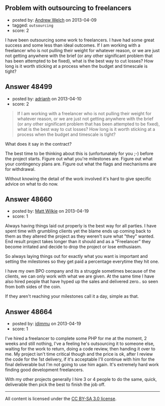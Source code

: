 ## Problem with outsourcing to freelancers

- posted by: [Andrew Welch](https://stackexchange.com/users/-1/23639-andrew-welch) on 2013-04-09
- tagged: `outsourcing`
- score: 2

I have been outsourcing some work to freelancers. I have had some great success and some less than ideal outcomes. If I am working with a freelancer who is not pulling their weight for whatever reason, or we are just not getting anywhere with the brief (or any other significant problem that has been attempted to be fixed), what is the best way to cut losses? How long is it worth sticking at a process when the budget and timescale is tight?


## Answer 48499

- posted by: [adrianh](https://stackexchange.com/users/-1/4599-adrianh) on 2013-04-10
- score: 2

> If I am working with a freelancer who is not pulling their weight for whatever reason, or we are just not getting anywhere with the brief (or any other significant problem that has been attempted to be fixed), what is the best way to cut losses? How long is it worth sticking at a process when the budget and timescale is tight?

What does it say in the contract?

The best time to be thinking about this is (unfortunately for you ;-) before the project starts. Figure out what you're milestones are. Figure out what your contingency plans are. Figure out what the flags and mechanisms are for withdrawal.

Without knowing the detail of the work involved it's hard to give specific advice on what to do now. 


## Answer 48660

- posted by: [Matt Wilkie](https://stackexchange.com/users/-1/25927-matt-wilkie) on 2013-04-19
- score: 1

Always having things laid out properly is the best way for all parties. I have spent time with grumbling clients yet the blame ends up coming back to them as they altered the project as they weren't sure what "they" wanted. End result project takes longer than it should and as a "Freelancer" they become irritated and decide to drop the project or lose enthusiasm.

So always laying things out for exactly what you want is important and setting the milestones so they get paid a percentage everytime they hit one.

I have my own BPO company and its a struggle sometimes because of the clients, we can only work with what we are given. At the same time I have also hired people that have hyped up the sales and delivered zero.. so seen from both sides of the coin.

If they aren't reaching your milestones call it a day, simple as that.


## Answer 48664

- posted by: [idimmu](https://stackexchange.com/users/-1/25405-idimmu) on 2013-04-19
- score: 1

I've hired a freelancer to complete some PHP for me at the moment, 2 weeks and still nothing, I've a feeling he's outsourcing it to someone else, waiting for the work to return, doing a code review, then handing it over to me. My project isn't time critical though and the price is ok, after I review the code for the 1st delivery, if it's acceptable I'll continue with him for the final deliverable but I'm not going to use him again. It's extremely hard work finding good development freelancers.

With my other projects generally I hire 3 or 4 people to do the same, quick, deliverable then pick the best to finish the job off.



---

All content is licensed under the [CC BY-SA 3.0 license](https://creativecommons.org/licenses/by-sa/3.0/).

